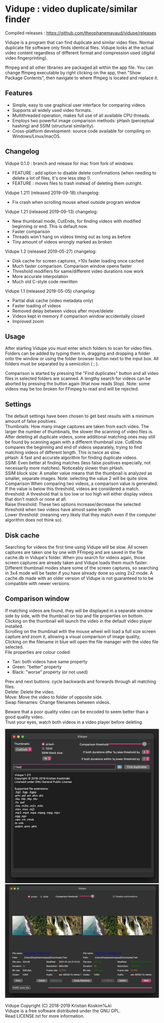 # Vidupe : video duplicate/similar finder

Compiled releases : https://github.com/theophanemayaud/vidupe/releases

Vidupe is a program that can find duplicate and similar video files.
Normal duplicate file software only finds identical files. Vidupe looks at the actual video content regardless of different format and compression used (digital video fingerprinting).

ffmpeg and all other libraries are packaged all within the app file. You can change ffmpeg executable by right clicking on the app, then "Show Package Contents", then navigate to where ffmpeg is located and replace it.

## Features

 - Simple, easy to use graphical user interface for comparing videos.
 - Supports all widely used video formats.
 - Multithreaded operation, makes full use of all available CPU threads.
 - Employs two powerful image comparison methods: pHash (perceptual hashing) and SSIM (structural similarity).
 - Cross-platform development: source code available for compiling on Windows/Linux/macOS.

## Changelog

Vidupe 0.1.0 : branch and release for mac from fork of windows
- FEATURE : add option to disable delete confirmations (when needing to delete a lot of files, it's one less step !).
- FEATURE : moves files to trash instead of deleting them outright.


Vidupe 1.211 (released 2019-09-18) changelog:
 - Fix crash when scrolling mouse wheel outside program window

Vidupe 1.21 (released 2019-09-13) changelog:
 - New thumbnail mode, CutEnds, for finding videos with modified beginning or end. This is default now.
 - Faster comparison
 - Threads won't hang on videos timing out as long as before
 - Tiny amount of videos wrongly marked as broken

Vidupe 1.2 (released 2019-05-27) changelog:
 - Disk cache for screen captures, >10x faster loading once cached
 - Much faster comparison. Comparison window opens faster
 - Threshold modifiers for same/different video durations now work
 - More accurate interpolation
 - Much old C-style code rewritten

Vidupe 1.1 (released 2019-05-05) changelog:
 - Partial disk cache (video metadata only)
 - Faster loading of videos
 - Removed delay between videos after move/delete
 - Videos kept in memory if comparison window accidentally closed
 - Improved zoom


## Usage
 
After starting Vidupe you must enter which folders to scan for video files. Folders can be added by typing them in,
dragging and dropping a folder onto the window or using the folder browser button next to the input box.
All folders must be separated by a semicolon ( ; ).

Comparison is started by pressing the "Find duplicates" button and all video files in selected folders are scanned.
A lengthy search for videos can be aborted by pressing the button again (that now reads Stop).
Note: some videos may be too broken for FFmpeg to read and will be rejected.


## Settings

The default settings have been chosen to get best results with a minimum amount of false positives.  
Thumbnails:      How many image captures are taken from each video. The larger the number of thumbnails, the slower the scanning of video files is.
                 After deleting all duplicate videos, some additional matching ones may still be found by scanning again with a different thumbnail size.
                 CutEnds compares the beginning and end of videos separately, trying to find matching videos of different length. This is twice as slow.  
pHash:           A fast and accurate algorithm for finding duplicate videos.  
SSIM:            Even better at finding matches (less false positives especially, not necessarily more matches). Noticeably slower than pHash.  
SSIM block size: A smaller value means that the thumbnail is analyzed as smaller, separate images. Note: selecting the value 2 will be quite slow.  
Comparison       When comparing two videos, a comparison value is generated. If the value is below this threshold, videos are considered a match.  
threshold:       A threshold that is too low or too high will either display videos that don't match or none at all.  
Raise threshold: These two options increase/decrease the selected threshold when two videos have almost same length  
Lower threshold: (meaning very likely that they match even if the computer algorithm does not think so).



## Disk cache

Searching for videos the first time using Vidupe will be slow. All screen captures are taken one by one with FFmpeg and are saved in the file
cache.db in Vidupe's folder. When you search for videos again, those screen captures are already taken and Vidupe loads them much faster.
Different thumbnail modes share some of the screen captures, so searching in 3x4 mode will be faster if you have already done so using 2x2 mode.
A cache.db made with an older version of Vidupe is not guaranteed to to be compatible with newer versions.



## Comparison window

If matching videos are found, they will be displayed in a separate window side by side, with the thumbnail on top and file properties on bottom.  
Clicking on the thumbnail will launch the video in the default video player installed.  
Scrolling on the thumbnail with the mouse wheel will load a full size screen capture and zoom it, allowing a visual comparison of image quality,  
Clicking on the filename in blue will open the file manager with the video file selected.  
File properties are colour coded:
 - Tan: both videos have same property
 - Green: "better" property
 - Black: "worse" property (or not used)

Prev and next buttons: cycle backwards and forwards through all matching files.  
Delete: Delete the video.  
Move: Move the video to folder of opposite side.  
Swap filenames: Change filenames between videos.


Beware that a poor quality video can be encoded to seem better than a good quality video.  
Trust your eyes, watch both videos in a video player before deleting.

![Main window](/samples/MainWindow.png "Main window")
![Comparison window](/samples/ComparisonWindow.png "Comparison window")

Vidupe Copyright (C) 2018-2019 Kristian Koskim‰ki  
Vidupe is a free software distributed under the GNU GPL.  
Read LICENSE.txt for more information.